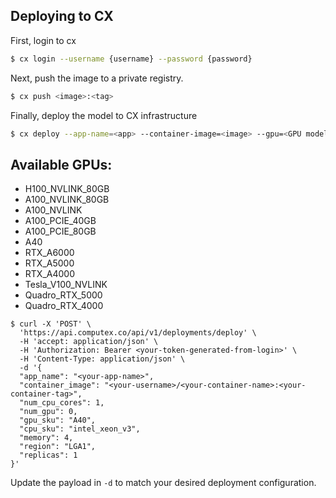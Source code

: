 ## Deploying to CX

First, login to cx

```bash
$ cx login --username {username} --password {password}
```

Next, push the image to a private registry.

```bash
$ cx push <image>:<tag>
```

Finally, deploy the model to CX infrastructure

```bash
$ cx deploy --app-name=<app> --container-image=<image> --gpu=<GPU model> --num-cpu=<num cpu cores> --memory=<RAM in GB> --replicas=<# of Replicas>
```

## Available GPUs:
- H100_NVLINK_80GB
- A100_NVLINK_80GB
- A100_NVLINK
- A100_PCIE_40GB
- A100_PCIE_80GB
- A40
- RTX_A6000
- RTX_A5000
- RTX_A4000
- Tesla_V100_NVLINK
- Quadro_RTX_5000
- Quadro_RTX_4000



```console
$ curl -X 'POST' \
  'https://api.computex.co/api/v1/deployments/deploy' \
  -H 'accept: application/json' \
  -H 'Authorization: Bearer <your-token-generated-from-login>' \
  -H 'Content-Type: application/json' \
  -d '{
  "app_name": "<your-app-name>",
  "container_image": "<your-username>/<your-container-name>:<your-container-tag>",
  "num_cpu_cores": 1,
  "num_gpu": 0,
  "gpu_sku": "A40",
  "cpu_sku": "intel_xeon_v3",
  "memory": 4,
  "region": "LGA1",
  "replicas": 1
}'
```
Update the payload in `-d` to match your desired deployment configuration.
